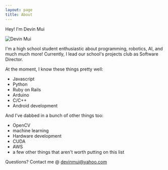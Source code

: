 ```yaml
---
layout: page
title: About
---
```


Hey! I'm Devin Mui

![Devin Mui](https://avatars2.githubusercontent.com/u/8474302?v=3)

I'm a high school student enthusiastic about programming, robotics, AI, and much much more! Currently, I lead our school's projects club as Software Director.

At the moment, I know these things pretty well:

* Javascript
* Python
* Ruby on Rails
* Arduino
* C/C++
* Android development

And I've dabbed in a bunch of other things too:

* OpenCV
* machine learning
* Hardware development
* CUDA
* AWS
* a few other things that aren't worth putting on this list

Questions? Contact me @ <a href="emailto:devinmui@yahoo.com">devinmui@yahoo.com</a>
